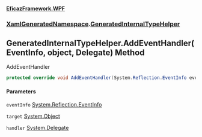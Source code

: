 #### [EficazFramework.WPF](EficazFrameworkWPF.md 'EficazFramework WPF')
### [XamlGeneratedNamespace](EficazFrameworkWPF.md#XamlGeneratedNamespace 'XamlGeneratedNamespace').[GeneratedInternalTypeHelper](GeneratedInternalTypeHelper.md 'XamlGeneratedNamespace.GeneratedInternalTypeHelper')
## GeneratedInternalTypeHelper.AddEventHandler(EventInfo, object, Delegate) Method
AddEventHandler  
```csharp
protected override void AddEventHandler(System.Reflection.EventInfo eventInfo, object target, System.Delegate handler);
```
#### Parameters
<a name='XamlGeneratedNamespace_GeneratedInternalTypeHelper_AddEventHandler(System_Reflection_EventInfo_object_System_Delegate)_eventInfo'></a>
`eventInfo` [System.Reflection.EventInfo](https://docs.microsoft.com/en-us/dotnet/api/System.Reflection.EventInfo 'System.Reflection.EventInfo')  
  
<a name='XamlGeneratedNamespace_GeneratedInternalTypeHelper_AddEventHandler(System_Reflection_EventInfo_object_System_Delegate)_target'></a>
`target` [System.Object](https://docs.microsoft.com/en-us/dotnet/api/System.Object 'System.Object')  
  
<a name='XamlGeneratedNamespace_GeneratedInternalTypeHelper_AddEventHandler(System_Reflection_EventInfo_object_System_Delegate)_handler'></a>
`handler` [System.Delegate](https://docs.microsoft.com/en-us/dotnet/api/System.Delegate 'System.Delegate')  
  
